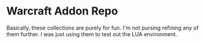 <h1>Warcraft Addon Repo</h1>

Basically, these collections are purely for fun. I'm not pursing refining any of them further. I was just using them to test out the LUA environment.
